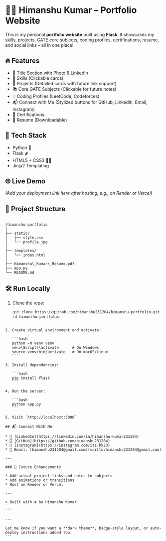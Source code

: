 
# 🧑‍💻 Himanshu Kumar – Portfolio Website

This is my personal **portfolio website** built using **Flask**. It showcases my skills, projects, GATE core subjects, coding profiles, certifications, resume, and social links – all in one place!

## 🔥 Features

- 💼 Title Section with Photo & LinkedIn
- 🧠 Skills (Clickable cards)
- 📂 Projects (Detailed cards with future link support)
- 📚 Core GATE Subjects (Clickable for future notes)
- 💡 Coding Profiles (LeetCode, Codeforces)
- 📬 Connect with Me (Stylized buttons for GitHub, LinkedIn, Email, Instagram)
- 📜 Certifications
- 📄 Resume (Downloadable)
  
## 🚀 Tech Stack

- Python 🐍
- Flask 🌶️
- HTML5 + CSS3 🧑‍🎨
- Jinja2 Templating

## 🌐 Live Demo

_(Add your deployment link here after hosting, e.g., on Render or Vercel)_

## 📁 Project Structure

```

/himanshu-portfolio
│
├── static/
│   ├── style.css
│   └── profile.jpg
│
├── templates/
│   └── index.html
│
├── Himanshu\_Kumar\_Resume.pdf
├── app.py
└── README.md

````

## 🛠️ Run Locally

1. Clone the repo:
   ```bash
   git clone https://github.com/himanshu231204/himanshu-portfolio.git
   cd himanshu-portfolio
````

2. Create virtual environment and activate:

   ```bash
   python -m venv venv
   venv\Scripts\activate      # On Windows
   source venv/bin/activate   # On macOS/Linux
   ```

3. Install dependencies:

   ```bash
   pip install flask
   ```

4. Run the server:

   ```bash
   python app.py
   ```

5. Visit `http://localhost:5000`

## 📬 Connect With Me

* 🔗 [LinkedIn](https://linkedin.com/in/himanshu-kumar231204)
* 🐙 [GitHub](https://github.com/himanshu231204)
* 📸 [Instagram](https://instagram.com/itz.hk23)
* 📧 Email: [himanshu231204@gmail.com](mailto:himanshu231204@gmail.com)

---

### 🚧 Future Enhancements

* Add actual project links and notes to subjects
* Add animations or transitions
* Host on Render or Vercel

---

> Built with ❤️ by Himanshu Kumar

```

---

Let me know if you want a **dark theme**, badge-style layout, or auto-deploy instructions added too.
```
